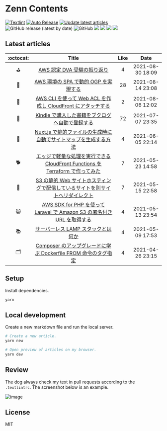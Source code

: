# Zenn Contents

[![Textlint](https://github.com/ega4432/zenn-contents/actions/workflows/textlint.yaml/badge.svg)](https://github.com/ega4432/zenn-contents/actions/workflows/textlint.yaml)
[![Auto Release](https://github.com/ega4432/zenn-contents/actions/workflows/release.yml/badge.svg)](https://github.com/ega4432/zenn-contents/actions/workflows/release.yml)
[![Update latest articles](https://github.com/ega4432/zenn-contents/actions/workflows/cron.yml/badge.svg)](https://github.com/ega4432/zenn-contents/actions/workflows/cron.yml)
![GitHub release (latest by date)](https://img.shields.io/github/v/release/ega4432/zenn-contents)
![GitHub](https://img.shields.io/github/license/ega4432/zenn-contents)
![](https://zenn.badge.nikaera.com/s/ysmtegsr/likes?style=plastic)
![](https://zenn.badge.nikaera.com/s/ysmtegsr/articles?style=plastic)
![](https://zenn.badge.nikaera.com/s/ysmtegsr/followers?style=plastic)
![](https://zenn.badge.nikaera.com/s/ysmtegsr/scraps?style=plastic)


## Latest articles

<!-- Start latest articles -->

 :octocat: | Title | Like | Date
 :---: | :---: | :---:| :---:
⛳ | [AWS 認定 DVA 受験の振り返り](https://zenn.dev/ysmtegsr/articles/399f6514328ef19fd9df) | 4 | 2021-08-30 18:09
💬 | [AWS 環境の SPA で動的 OGP を実現する](https://zenn.dev/ysmtegsr/articles/bc00386d731bb3ab70bc) | 28 | 2021-08-14 23:08
🔖 | [AWS CLI を使って Web ACL を作成し CloudFront にアタッチする](https://zenn.dev/ysmtegsr/articles/0110fc69cb935c0726f2) | 2 | 2021-08-06 12:02
🐷 | [Kindle で購入した書籍をブクログへ自動で登録する](https://zenn.dev/ysmtegsr/articles/c9077709acb67ff3f1d9) | 72 | 2021-07-07 23:35
🎉 | [Nuxt.js で静的ファイルの生成時に自動でサイトマップを生成する方法](https://zenn.dev/ysmtegsr/articles/f1cd20fb877dd8c8c154) | 4 | 2021-06-05 22:14
🐕 | [エッジで軽量な処理を実行できる CloudFront Functions を Terraform で作ってみた](https://zenn.dev/ysmtegsr/articles/d4eb3e8493b7a5ccd427) | 7 | 2021-05-23 14:58
🐥 | [S3 の静的 Web サイトホスティングで配信しているサイトを別サイトへリダイレクト](https://zenn.dev/ysmtegsr/articles/fe1171af89625a241aa2) | 7 | 2021-05-15 22:58
😸 | [AWS SDK for PHP を使って Laravel で Amazon S3 の署名付き URL を取得する](https://zenn.dev/ysmtegsr/articles/b4511dba66ca1d33f627) | 4 | 2021-05-13 23:54
📚 | [サーバーレス LAMP スタックとは何か](https://zenn.dev/ysmtegsr/articles/187f95cffb7f68f36ccf) | 4 | 2021-05-09 17:53
🗂 | [Composer のアップグレードに学ぶ Dockerfile FROM 命令のタグ指定](https://zenn.dev/ysmtegsr/articles/640809c07d983ea911d6) | 4 | 2021-04-26 23:15

<!-- End latest articles -->

## Setup

Install dependencies.

```sh
yarn
```

## Local development

Create a new markdown file and run the local server.

```sh
# Create a new article.
yarn new

# Open preview of articles on my browser.
yarn dev
```

## Review

The dog always check my text in pull requests according to the `.textlintrc`. The screenshot below is an example.

![image](https://user-images.githubusercontent.com/38056766/116484326-d032a080-a8c3-11eb-9228-b5cfa298fdcf.png)


## License

MIT
